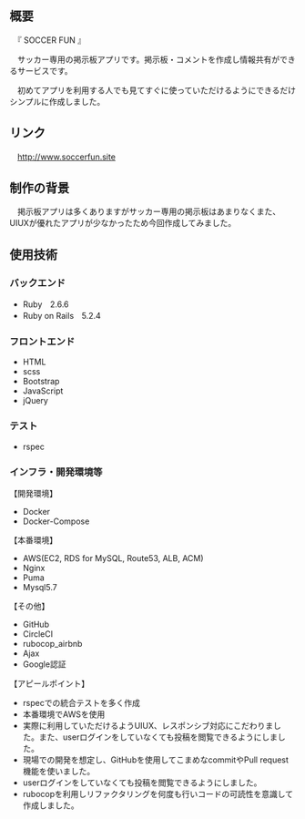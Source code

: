 ## 概要

　『 SOCCER FUN 』

 　サッカー専用の掲示板アプリです。掲示板・コメントを作成し情報共有ができるサービスです。

 　初めてアプリを利用する人でも見てすぐに使っていただけるようにできるだけシンプルに作成しました。

## リンク
　http://www.soccerfun.site

## 制作の背景
　掲示板アプリは多くありますがサッカー専用の掲示板はあまりなくまた、UIUXが優れたアプリが少なかったため今回作成してみました。
 

## 使用技術


### バックエンド

* Ruby　2.6.6
* Ruby on Rails　5.2.4


### フロントエンド

* HTML
* scss
* Bootstrap
* JavaScript
* jQuery


### テスト

* rspec


### インフラ・開発環境等

【開発環境】

* Docker
* Docker-Compose


【本番環境】

* AWS(EC2, RDS for MySQL, Route53, ALB, ACM)
* Nginx
* Puma
* Mysql5.7

【その他】

* GitHub
* CircleCI
* rubocop_airbnb
* Ajax
* Google認証

【アピールポイント】

* rspecでの統合テストを多く作成
* 本番環境でAWSを使用
* 実際に利用していただけるようUIUX、レスポンシブ対応にこだわりました。また、userログインをしていなくても投稿を閲覧できるようにしました。
* 現場での開発を想定し、GitHubを使用してこまめなcommitやPull request機能を使いました。
* userログインをしていなくても投稿を閲覧できるようにしました。
* rubocopを利用しリファクタリングを何度も行いコードの可読性を意識して作成しました。


